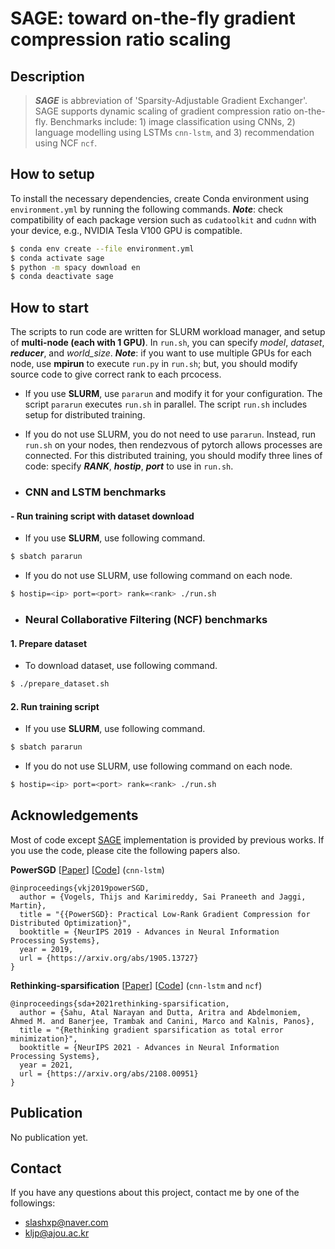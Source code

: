 # SAGE: toward on-the-fly gradient compression ratio scaling

## Description
> ***SAGE*** is abbreviation of 'Sparsity-Adjustable Gradient Exchanger'. SAGE supports dynamic scaling of gradient compression ratio on-the-fly. Benchmarks include: 1) image classification using CNNs, 2) language modelling using LSTMs `cnn-lstm`, and 3) recommendation using NCF `ncf`.

## How to setup

To install the necessary dependencies, create Conda environment using `environment.yml` by running the following commands. ***Note***: check compatibility of each package version such as `cudatoolkit` and `cudnn` with your device, e.g., NVIDIA Tesla V100 GPU is compatible.

```bash
$ conda env create --file environment.yml
$ conda activate sage
$ python -m spacy download en
$ conda deactivate sage
```

## How to start

The scripts to run code are written for SLURM workload manager, and setup of **multi-node (each with 1 GPU)**. In `run.sh`, you can specify *model*, *dataset*, ***reducer***, and *world_size*. ***Note***: if you want to use multiple GPUs for each node, use **mpirun** to execute `run.py` in `run.sh`; but, you should modify source code to give correct rank to each prcocess.
- If you use **SLURM**, use `pararun` and modify it for your configuration. The script `pararun` executes `run.sh` in parallel. The script `run.sh` includes setup for distributed training.
- If you do not use SLURM, you do not need to use `pararun`. Instead, run `run.sh` on your nodes, then rendezvous of pytorch allows processes are connected. For this distributed training, you should modify three lines of code: specify ***RANK***, ***hostip***, ***port*** to use in `run.sh`.

- ### CNN and LSTM benchmarks

 #### - Run training script with dataset download

 - If you use **SLURM**, use following command.
```bash
$ sbatch pararun
```
 - If you do not use SLURM, use following command on each node.
```bash
$ hostip=<ip> port=<port> rank=<rank> ./run.sh
```

- ### Neural Collaborative Filtering (NCF) benchmarks

 #### 1. Prepare dataset

 - To download dataset, use following command.
```bash
$ ./prepare_dataset.sh
```

 #### 2. Run training script

 - If you use **SLURM**, use following command.
```bash
$ sbatch pararun
```
 - If you do not use SLURM, use following command on each node.
```bash
$ hostip=<ip> port=<port> rank=<rank> ./run.sh
```

## Acknowledgements

Most of code except [SAGE](https://github.com/kljp/sage) implementation is provided by previous works. If you use the code, please cite the following papers also.

**PowerSGD** \[[Paper](https://arxiv.org/abs/1905.13727)\] \[[Code](https://github.com/epfml/powersgd)\] (`cnn-lstm`)

    @inproceedings{vkj2019powerSGD,
      author = {Vogels, Thijs and Karimireddy, Sai Praneeth and Jaggi, Martin},
      title = "{{PowerSGD}: Practical Low-Rank Gradient Compression for Distributed Optimization}",
      booktitle = {NeurIPS 2019 - Advances in Neural Information Processing Systems},
      year = 2019,
      url = {https://arxiv.org/abs/1905.13727}
    }
**Rethinking-sparsification** \[[Paper](https://arxiv.org/abs/2108.00951)\] \[[Code](https://github.com/sands-lab/rethinking-sparsification)\] (`cnn-lstm` and `ncf`)

    @inproceedings{sda+2021rethinking-sparsification,
      author = {Sahu, Atal Narayan and Dutta, Aritra and Abdelmoniem, Ahmed M. and Banerjee, Trambak and Canini, Marco and Kalnis, Panos},
      title = "{Rethinking gradient sparsification as total error minimization}",
      booktitle = {NeurIPS 2021 - Advances in Neural Information Processing Systems},
      year = 2021,
      url = {https://arxiv.org/abs/2108.00951}
    }

## Publication

No publication yet.

## Contact

If you have any questions about this project, contact me by one of the followings:
- slashxp@naver.com
- kljp@ajou.ac.kr
